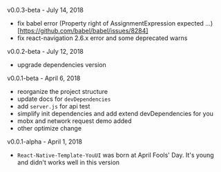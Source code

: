v0.0.3-beta - July 14, 2018

* fix babel error  (Property right of AssignmentExpression expected ...)[https://github.com/babel/babel/issues/8284]
* fix react-navigation 2.6.x error and some deprecated warns

v0.0.2-beta - July 12, 2018

* upgrade dependencies version

v0.0.1-beta - April 6, 2018

* reorganize the project structure
* update docs for `devDependencies`
* add `server.js` for api test
* simplify init dependencies and add extend devDependencies for you
* mobx and network request demo added
* other optimize change

v0.0.1-alpha - April 1, 2018

* `React-Native-Template-YouUI` was born at April Fools' Day. It's young and didn't works well in this version
